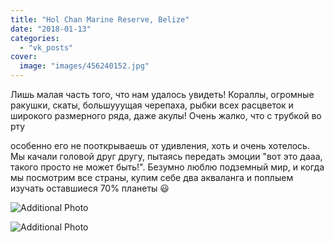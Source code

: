 ```yaml
---
title: "Hol Chan Marine Reserve, Belize"
date: "2018-01-13"
categories: 
  - "vk_posts"
cover:
  image: "images/456240152.jpg"
---
```


Лишь малая часть того, что нам удалось увидеть! Кораллы, огромные ракушки, скаты, большууущая черепаха, рыбки всех расцветок и широкого размерного ряда, даже акулы! Очень жалко, что с трубкой во рту

<!--more--> особенно его не пооткрываешь от удивления, хоть и очень хотелось. Мы качали головой друг другу, пытаясь передать эмоции "вот это дааа, такого просто не может быть!". Безумно люблю подземный мир, и когда мы посмотрим все страны, купим себе два акваланга и поплыем изучать оставшиеся 70% планеты 😃

![Additional Photo](https://vodpop.ru/wp-content/uploads/2023/07/456240153.jpg)

![Additional Photo](https://vodpop.ru/wp-content/uploads/2023/07/456240154.jpg)
